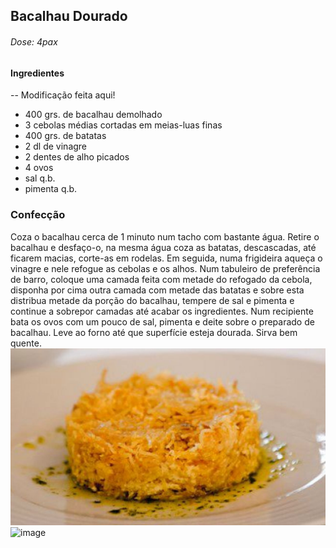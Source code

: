 ## Bacalhau Dourado
###### Dose: 4pax
#### Ingredientes

-- Modificação feita aqui!


- 400 grs. de bacalhau demolhado
- 3 cebolas médias cortadas em meias-luas finas
- 400 grs. de batatas
- 2 dl de vinagre
- 2 dentes de alho picados
- 4 ovos
- sal q.b.
- pimenta q.b.
### Confecção
Coza o bacalhau cerca de 1 minuto num tacho com bastante água.
Retire o bacalhau e desfaço-o, na mesma água coza as batatas, descascadas, até ficarem macias, corte-as em rodelas.
Em seguida, numa frigideira aqueça o vinagre e nele refogue as cebolas e os alhos.
Num tabuleiro de preferência de barro, coloque uma camada feita com metade do refogado da cebola, disponha por cima outra camada com metade das batatas e sobre esta distribua metade da porção do bacalhau, tempere de sal e pimenta e continue a sobrepor camadas até acabar os ingredientes.
Num recipiente bata os ovos com um pouco de sal, pimenta e deite sobre o preparado de bacalhau.
Leve ao  forno até que superfície esteja dourada.
Sirva bem quente.
![alt text](image-4.png)
![image](https://github.com/pedrofranzina/receitas/assets/167815959/306928e1-8ced-4149-bef3-2b5072c70e54)
